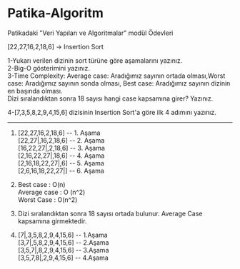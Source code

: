 # Patika-Algoritm
Patikadaki "Veri Yapıları ve Algoritmalar" modül Ödevleri 

[22,27,16,2,18,6] -> Insertion Sort

1-Yukarı verilen dizinin sort türüne göre aşamalarını yazınız.<br>
2-Big-O gösterimini yazınız.<br>
3-Time Complexity: Average case: Aradığımız sayının ortada olması,Worst case: Aradığımız sayının sonda olması, Best case: Aradığımız sayının dizinin en başında olması.<br>
Dizi sıralandıktan sonra 18 sayısı hangi case kapsamına girer? Yazınız.<br>

4-[7,3,5,8,2,9,4,15,6] dizisinin Insertion Sort'a göre ilk 4 adımını yazınız.<br>

---- 

1. [22,27,16,2,18,6] -- 1. Aşama<br>
[22,27|,16,2,18,6] -- 2. Aşama<br>
[16,22,27|,2,18,6] -- 3. Aşama<br>
[2,16,22,27|,18,6] -- 4. Aşama<br>
[2,16,18,22,27|,6] -- 5. Aşama<br>
[2,6,16,18,22,27|] -- 6. Aşama<br>

2. Best case : O(n)<br>
Average case : O (n^2)<br>
Worst Case : O(n^2)<br>

3. Dizi sıralandıktan sonra 18 sayısı ortada bulunur. Average Case kapsamına girmektedir. <br>

4. [7|,3,5,8,2,9,4,15,6] -- 1.Aşama <br>
[3,7|,5,8,2,9,4,15,6] -- 2.Aşama <br>
[3,5,7|,8,2,9,4,15,6] -- 3.Aşama <br>
[3,5,7,8|,2,9,4,15,6] -- 4.Aşama






